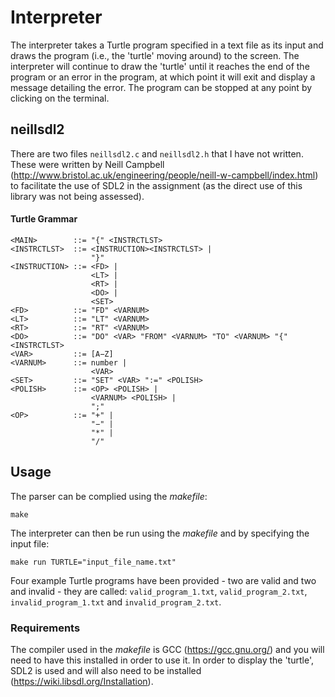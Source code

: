 # Interpreter
The interpreter takes a Turtle program specified in a text file as its input and draws the program (i.e., the 'turtle' moving around) to the screen. The interpreter will continue to draw the 'turtle' until it reaches the end of the program or an error in the program, at which point it will exit and display a message detailing the error. The program can be stopped at any point by clicking on the terminal.

## neillsdl2
There are two files ```neillsdl2.c``` and ```neillsdl2.h``` that I have not written. These were written by Neill Campbell (http://www.bristol.ac.uk/engineering/people/neill-w-campbell/index.html) to facilitate the use of SDL2 in the assignment (as the direct use of this library was not being assessed).

#### Turtle Grammar
```
<MAIN>        ::= "{" <INSTRCTLST>
<INSTRCTLST>  ::= <INSTRUCTION><INSTRCTLST> |
                  "}"
<INSTRUCTION> ::= <FD> |
                  <LT> |
                  <RT> |
                  <DO> |
                  <SET>
<FD>          ::= "FD" <VARNUM>
<LT>          ::= "LT" <VARNUM>
<RT>          ::= "RT" <VARNUM>
<DO>          ::= "DO" <VAR> "FROM" <VARNUM> "TO" <VARNUM> "{" <INSTRCTLST>
<VAR>         ::= [A−Z]
<VARNUM>      ::= number | 
                  <VAR>
<SET>         ::= "SET" <VAR> ":=" <POLISH>
<POLISH>      ::= <OP> <POLISH> |
                  <VARNUM> <POLISH> |
                  ";" 
<OP>          ::= "+" |
                  "−" |
                  "*" |
                  "/"
```

## Usage
The parser can be complied using the *makefile*:
```
make
```

The interpreter can then be run using the *makefile* and by specifying the input file:
```
make run TURTLE="input_file_name.txt"
```

Four example Turtle programs have been provided - two are valid and two and invalid - they are called: ```valid_program_1.txt```, ```valid_program_2.txt```, ```invalid_program_1.txt``` and ```invalid_program_2.txt```.

### Requirements
The compiler used in the *makefile* is GCC (https://gcc.gnu.org/) and you will need to have this installed in order to use it. In order to display the 'turtle', SDL2 is used and will also need to be installed (https://wiki.libsdl.org/Installation).
